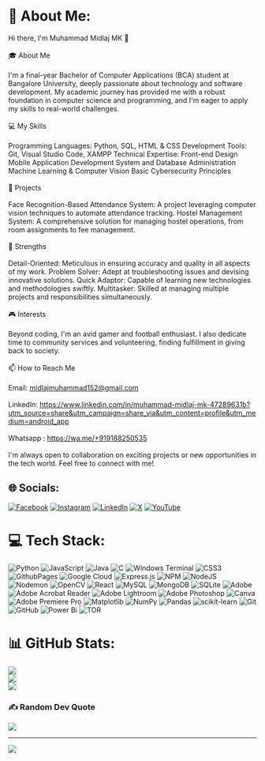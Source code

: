 # 💫 About Me:
Hi there, I'm Muhammad Midlaj MK 👋<br><br>🎓 About Me<br><br>I'm a final-year Bachelor of Computer Applications (BCA) student at Bangalore University, deeply passionate about technology and software development. My academic journey has provided me with a robust foundation in computer science and programming, and I'm eager to apply my skills to real-world challenges.<br><br>💻 My Skills<br><br>Programming Languages: Python, SQL, HTML & CSS Development Tools: Git, Visual Studio Code, XAMPP Technical Expertise: Front-end Design Mobile Application Development System and Database Administration Machine Learning & Computer Vision Basic Cybersecurity Principles<br><br>🚀 Projects<br><br>Face Recognition-Based Attendance System: A project leveraging computer vision techniques to automate attendance tracking. Hostel Management System: A comprehensive solution for managing hostel operations, from room assignments to fee management.<br><br>🌟 Strengths<br><br>Detail-Oriented: Meticulous in ensuring accuracy and quality in all aspects of my work. Problem Solver: Adept at troubleshooting issues and devising innovative solutions. Quick Adaptor: Capable of learning new technologies and methodologies swiftly. Multitasker: Skilled at managing multiple projects and responsibilities simultaneously.<br><br>🎮 Interests<br><br>Beyond coding, I'm an avid gamer and football enthusiast. I also dedicate time to community services and volunteering, finding fulfillment in giving back to society.<br><br>📫 How to Reach Me<br><br>Email: midlajmuhammad152@gmail.com<br><br>LinkedIn: https://www.linkedin.com/in/muhammad-midlaj-mk-47289631b?utm_source=share&utm_campaign=share_via&utm_content=profile&utm_medium=android_app<br><br>Whatsapp : https://wa.me/+919188250535<br><br>I'm always open to collaboration on exciting projects or new opportunities in the tech world. Feel free to connect with me!


## 🌐 Socials:
[![Facebook](https://img.shields.io/badge/Facebook-%231877F2.svg?logo=Facebook&logoColor=white)](https://facebook.com/https://www.facebook.com/midlaj.muhammad.142?mibextid=ZbWKwL) [![Instagram](https://img.shields.io/badge/Instagram-%23E4405F.svg?logo=Instagram&logoColor=white)](https://instagram.com/https://www.instagram.com/_midlaj_mohd?igsh=NmxqY3Fsc2s4Zmo=) [![LinkedIn](https://img.shields.io/badge/LinkedIn-%230077B5.svg?logo=linkedin&logoColor=white)](https://linkedin.com/in/https://www.linkedin.com/in/muhammadmidlajmk) [![X](https://img.shields.io/badge/X-black.svg?logo=X&logoColor=white)](https://x.com/https://x.com/_midlaj_mohd?t=lnnjA8J-FFkEb14UwSt2Kw&s=08) [![YouTube](https://img.shields.io/badge/YouTube-%23FF0000.svg?logo=YouTube&logoColor=white)](https://youtube.com/@https://www.youtube.com/@midlaj_mohd) 

# 💻 Tech Stack:
![Python](https://img.shields.io/badge/python-3670A0?style=plastic&logo=python&logoColor=ffdd54) ![JavaScript](https://img.shields.io/badge/javascript-%23323330.svg?style=plastic&logo=javascript&logoColor=%23F7DF1E) ![Java](https://img.shields.io/badge/java-%23ED8B00.svg?style=plastic&logo=openjdk&logoColor=white) ![C](https://img.shields.io/badge/c-%2300599C.svg?style=plastic&logo=c&logoColor=white) ![Windows Terminal](https://img.shields.io/badge/Windows%20Terminal-%234D4D4D.svg?style=plastic&logo=windows-terminal&logoColor=white) ![CSS3](https://img.shields.io/badge/css3-%231572B6.svg?style=plastic&logo=css3&logoColor=white) ![GithubPages](https://img.shields.io/badge/github%20pages-121013?style=plastic&logo=github&logoColor=white) ![Google Cloud](https://img.shields.io/badge/GoogleCloud-%234285F4.svg?style=plastic&logo=google-cloud&logoColor=white) ![Express.js](https://img.shields.io/badge/express.js-%23404d59.svg?style=plastic&logo=express&logoColor=%2361DAFB) ![NPM](https://img.shields.io/badge/NPM-%23CB3837.svg?style=plastic&logo=npm&logoColor=white) ![NodeJS](https://img.shields.io/badge/node.js-6DA55F?style=plastic&logo=node.js&logoColor=white) ![Nodemon](https://img.shields.io/badge/NODEMON-%23323330.svg?style=plastic&logo=nodemon&logoColor=%BBDEAD) ![OpenCV](https://img.shields.io/badge/opencv-%23white.svg?style=plastic&logo=opencv&logoColor=white) ![React](https://img.shields.io/badge/react-%2320232a.svg?style=plastic&logo=react&logoColor=%2361DAFB) ![MySQL](https://img.shields.io/badge/mysql-4479A1.svg?style=plastic&logo=mysql&logoColor=white) ![MongoDB](https://img.shields.io/badge/MongoDB-%234ea94b.svg?style=plastic&logo=mongodb&logoColor=white) ![SQLite](https://img.shields.io/badge/sqlite-%2307405e.svg?style=plastic&logo=sqlite&logoColor=white) ![Adobe](https://img.shields.io/badge/adobe-%23FF0000.svg?style=plastic&logo=adobe&logoColor=white) ![Adobe Acrobat Reader](https://img.shields.io/badge/Adobe%20Acrobat%20Reader-EC1C24.svg?style=plastic&logo=Adobe%20Acrobat%20Reader&logoColor=white) ![Adobe Lightroom](https://img.shields.io/badge/Adobe%20Lightroom-31A8FF.svg?style=plastic&logo=Adobe%20Lightroom&logoColor=white) ![Adobe Photoshop](https://img.shields.io/badge/adobe%20photoshop-%2331A8FF.svg?style=plastic&logo=adobe%20photoshop&logoColor=white) ![Canva](https://img.shields.io/badge/Canva-%2300C4CC.svg?style=plastic&logo=Canva&logoColor=white) ![Adobe Premiere Pro](https://img.shields.io/badge/Adobe%20Premiere%20Pro-9999FF.svg?style=plastic&logo=Adobe%20Premiere%20Pro&logoColor=white) ![Matplotlib](https://img.shields.io/badge/Matplotlib-%23ffffff.svg?style=plastic&logo=Matplotlib&logoColor=black) ![NumPy](https://img.shields.io/badge/numpy-%23013243.svg?style=plastic&logo=numpy&logoColor=white) ![Pandas](https://img.shields.io/badge/pandas-%23150458.svg?style=plastic&logo=pandas&logoColor=white) ![scikit-learn](https://img.shields.io/badge/scikit--learn-%23F7931E.svg?style=plastic&logo=scikit-learn&logoColor=white) ![Git](https://img.shields.io/badge/git-%23F05033.svg?style=plastic&logo=git&logoColor=white) ![GitHub](https://img.shields.io/badge/github-%23121011.svg?style=plastic&logo=github&logoColor=white) ![Power Bi](https://img.shields.io/badge/power_bi-F2C811?style=plastic&logo=powerbi&logoColor=black) ![TOR](https://img.shields.io/badge/tor-%237E4798.svg?style=plastic&logo=tor-project&logoColor=white)
# 📊 GitHub Stats:
![](https://github-readme-stats.vercel.app/api?username=midlaj-mohd&theme=highcontrast&hide_border=false&include_all_commits=true&count_private=true)<br/>
![](https://github-readme-streak-stats.herokuapp.com/?user=midlaj-mohd&theme=highcontrast&hide_border=false)<br/>
![](https://github-readme-stats.vercel.app/api/top-langs/?username=midlaj-mohd&theme=highcontrast&hide_border=false&include_all_commits=true&count_private=true&layout=compact)

### ✍️ Random Dev Quote
![](https://quotes-github-readme.vercel.app/api?type=horizontal&theme=merko)

---
[![](https://visitcount.itsvg.in/api?id=midlaj-mohd&icon=5&color=13)](https://visitcount.itsvg.in)

<!-- Proudly created with GPRM ( https://gprm.itsvg.in ) -->
